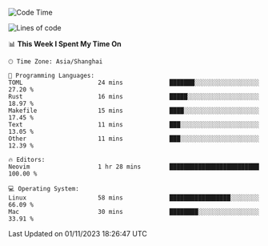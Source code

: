 <!--START_SECTION:waka-->
![Code Time](http://img.shields.io/badge/Code%20Time-1%2C642%20hrs%2040%20mins-blue)

![Lines of code](https://img.shields.io/badge/From%20Hello%20World%20I%27ve%20Written-288.6%20thousand%20lines%20of%20code-blue)

📊 **This Week I Spent My Time On** 

```text
🕑︎ Time Zone: Asia/Shanghai

💬 Programming Languages: 
TOML                     24 mins             ███████░░░░░░░░░░░░░░░░░░   27.20 % 
Rust                     16 mins             █████░░░░░░░░░░░░░░░░░░░░   18.97 % 
Makefile                 15 mins             ████░░░░░░░░░░░░░░░░░░░░░   17.45 % 
Text                     11 mins             ███░░░░░░░░░░░░░░░░░░░░░░   13.05 % 
Other                    11 mins             ███░░░░░░░░░░░░░░░░░░░░░░   12.39 % 

🔥 Editors: 
Neovim                   1 hr 28 mins        █████████████████████████   100.00 % 

💻 Operating System: 
Linux                    58 mins             █████████████████░░░░░░░░   66.09 % 
Mac                      30 mins             ████████░░░░░░░░░░░░░░░░░   33.91 % 
```


 Last Updated on 01/11/2023 18:26:47 UTC
<!--END_SECTION:waka-->
